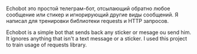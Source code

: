 Echobot это простой телеграм-бот, отсылающий обратно любое сообщение или стикер 
и игнорирующий другие виды сообщений.
Я написал для тренировки библиотеки requests и HTTP запросов.


Echobot is a simple bot that sends back any sticker or mesage ou send him.
It ignores anything that isn't a text message or a sticker.
I used this project to train usage of requests library.
